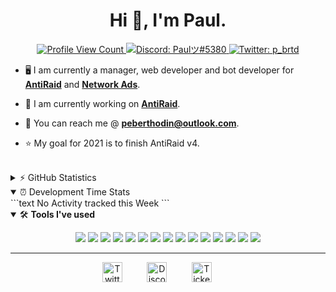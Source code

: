 <h1 align="center">Hi 👋, I'm Paul.</h1>

<p align="center">
  <a href="https://github.com/paul-brtd">
    <img src="https://komarev.com/ghpvc/?username=paul-brtd&style=flat-square&label=Profile%20Views&logo=github" alt="Profile View Count"/>
  </a>
  <a href="https://discord.com/users/744825560034705508">
    <img src="https://img.shields.io/badge/Discord-Paulツ%235380-%237289da?logo=discord&style=flat-square" alt="Discord: Paulツ#5380"/>
  </a>
  <a href="https://twitter.com/p_brtd">
    <img src="https://img.shields.io/badge/Twitter-p_brtd-%231DA1F2?logo=twitter&style=flat-square" alt="Twitter: p_brtd"/>
  </a>
</p>

- 🖥 I am currently a manager, web developer and bot developer for **[AntiRaid](https://antiraid.xyz)** and **[Network Ads](dsc.gg/networkads)**.

- 🔨 I am currently working on **[AntiRaid](https://antiraid.xyz)**. 

- 📨 You can reach me @ **[peberthodin@outlook.com](mailto:peberthodin@outlook.com)**.

- ⭐ My goal for 2021 is to finish AntiRaid v4.

<br>

<details>
  <summary>⚡ GitHub Statistics</summary> 
  <img src="https://github-readme-stats.vercel.app/api/top-langs/?username=paul-brtd&layout=compact&theme=tokyonight" />
  <img src="https://github-readme-stats.vercel.app/api?username=paul-brtd&count_private=true&show_icons=true&theme=tokyonight" />
  <img src="https://github-profile-trophy.vercel.app/?username=paul-brtd&theme=dracula" />
</details>


<details open>
  <summary>⏰ Development Time Stats</summary>
<!--START_SECTION:waka-->
```text
No Activity tracked this Week
```
<!--END_SECTION:waka-->
</details>

<details open>
<summary>🛠 <b>Tools I've used</b></summary>
<p>

<p align="center">
<img src="https://img.shields.io/badge/Node.JS-black?style=for-the-badge&logo=node" />
<img src="https://img.shields.io/badge/-HTML5-black?style=for-the-badge&logo=HTML5" />
<img src="https://img.shields.io/badge/CSS-black?style=for-the-badge&logo=css3&logoColor=1572B6" />
<img src="https://img.shields.io/badge/Javascript-black?style=for-the-badge&logo=javascript" />
  <img src="https://img.shields.io/badge/Typescript-black?style=for-the-badge&logo=typescript" />
<img src="https://img.shields.io/badge/TailwindCSS-black?style=for-the-badge&logo=Tailwind%20CSS" />
<img src="https://img.shields.io/badge/Font%20Awesome-black?style=for-the-badge&logo=Font%20Awesome" />
<img src="https://img.shields.io/badge/Github-black?style=for-the-badge&logo=Github" />
<img src="https://img.shields.io/badge/Visual%20Studio%20Code-black?style=for-the-badge&logo=visual-studio-code&logoColor=007ACC" />
<img src="https://img.shields.io/badge/NPM-black?style=for-the-badge&logo=npm" />
<img src="https://img.shields.io/badge/MongoDB-black?style=for-the-badge&logo=Mongodb" />
<img src="https://img.shields.io/badge/Photoshop-black?style=for-the-badge&logo=Adobe%20Photoshop" />
<img src="https://img.shields.io/badge/Windows-black?style=for-the-badge&logo=Windows" />
<img src="https://img.shields.io/badge/Arduino-black?style=for-the-badge&logo=Arduino" />
<img src="https://img.shields.io/badge/Discord-black?style=for-the-badge&logo=Discord" />
</p>
</details>

---

<p align="center">
<a href="https://twitter.com/p_brtd" target="_blank"><img alt="Twitter" title="Twitter" height="32" width="32" src="https://raw.githubusercontent.com/peterthehan/peterthehan/master/assets/twitter.svg"></a>&nbsp;&nbsp;&nbsp;&nbsp;&nbsp;&nbsp;&nbsp;&nbsp;&nbsp;
<a href="https://ticketlybot.xyz/support" target="_blank"><img alt="Discord" title="Discord" height="32" width="32" src="https://raw.githubusercontent.com/peterthehan/peterthehan/master/assets/discord.svg"></a>&nbsp;&nbsp;&nbsp;&nbsp;&nbsp;&nbsp;&nbsp;&nbsp;&nbsp;
<a href="https://ticketlybot.xyz"><img alt="Ticketly Bot" title="Ticketly's Website" height="32" width="32" 
src="https://ticketlybot.xyz/images/TicketlyCyan.png" draggable=false></a>&nbsp;&nbsp;&nbsp;&nbsp;&nbsp;&nbsp;&nbsp;&nbsp;&nbsp;
</p>
